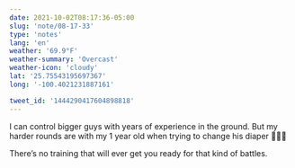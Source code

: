 ```yaml
---
date: 2021-10-02T08:17:36-05:00
slug: 'note/08-17-33'
type: 'notes'
lang: 'en'
weather: '69.9°F'
weather-summary: 'Overcast'
weather-icon: 'cloudy'
lat: '25.75543195697367'
long: '-100.4021231887161'

tweet_id: '1444290417604898818'
---
```

I can control bigger guys with years of experience in the ground. But my harder rounds are with my 1 year old when trying to change his diaper 🙆🏻‍♂️

There’s no training that will ever get you ready for that kind of battles.